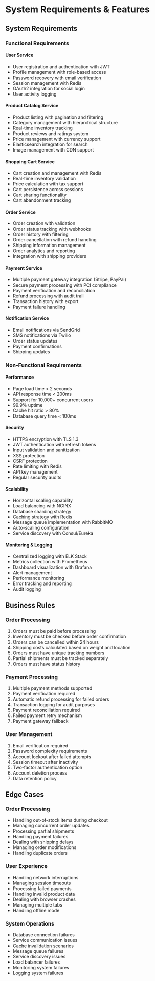 # System Requirements & Features

## System Requirements

### Functional Requirements

#### User Service

-   User registration and authentication with JWT
-   Profile management with role-based access
-   Password recovery with email verification
-   Session management with Redis
-   OAuth2 integration for social login
-   User activity logging

#### Product Catalog Service

-   Product listing with pagination and filtering
-   Category management with hierarchical structure
-   Real-time inventory tracking
-   Product reviews and ratings system
-   Price management with currency support
-   Elasticsearch integration for search
-   Image management with CDN support

#### Shopping Cart Service

-   Cart creation and management with Redis
-   Real-time inventory validation
-   Price calculation with tax support
-   Cart persistence across sessions
-   Cart sharing functionality
-   Cart abandonment tracking

#### Order Service

-   Order creation with validation
-   Order status tracking with webhooks
-   Order history with filtering
-   Order cancellation with refund handling
-   Shipping information management
-   Order analytics and reporting
-   Integration with shipping providers

#### Payment Service

-   Multiple payment gateway integration (Stripe, PayPal)
-   Secure payment processing with PCI compliance
-   Payment verification and reconciliation
-   Refund processing with audit trail
-   Transaction history with export
-   Payment failure handling

#### Notification Service

-   Email notifications via SendGrid
-   SMS notifications via Twilio
-   Order status updates
-   Payment confirmations
-   Shipping updates

### Non-Functional Requirements

#### Performance

-   Page load time < 2 seconds
-   API response time < 200ms
-   Support for 10,000+ concurrent users
-   99.9% uptime
-   Cache hit ratio > 80%
-   Database query time < 100ms

#### Security

-   HTTPS encryption with TLS 1.3
-   JWT authentication with refresh tokens
-   Input validation and sanitization
-   XSS protection
-   CSRF protection
-   Rate limiting with Redis
-   API key management
-   Regular security audits

#### Scalability

-   Horizontal scaling capability
-   Load balancing with NGINX
-   Database sharding strategy
-   Caching strategy with Redis
-   Message queue implementation with RabbitMQ
-   Auto-scaling configuration
-   Service discovery with Consul/Eureka

#### Monitoring & Logging

-   Centralized logging with ELK Stack
-   Metrics collection with Prometheus
-   Dashboard visualization with Grafana
-   Alert management
-   Performance monitoring
-   Error tracking and reporting
-   Audit logging

## Business Rules

### Order Processing

1. Orders must be paid before processing
2. Inventory must be checked before order confirmation
3. Orders can be cancelled within 24 hours
4. Shipping costs calculated based on weight and location
5. Orders must have unique tracking numbers
6. Partial shipments must be tracked separately
7. Orders must have status history

### Payment Processing

1. Multiple payment methods supported
2. Payment verification required
3. Automatic refund processing for failed orders
4. Transaction logging for audit purposes
5. Payment reconciliation required
6. Failed payment retry mechanism
7. Payment gateway fallback

### User Management

1. Email verification required
2. Password complexity requirements
3. Account lockout after failed attempts
4. Session timeout after inactivity
5. Two-factor authentication option
6. Account deletion process
7. Data retention policy

## Edge Cases

### Order Processing

-   Handling out-of-stock items during checkout
-   Managing concurrent order updates
-   Processing partial shipments
-   Handling payment failures
-   Dealing with shipping delays
-   Managing order modifications
-   Handling duplicate orders

### User Experience

-   Handling network interruptions
-   Managing session timeouts
-   Processing failed payments
-   Handling invalid product data
-   Dealing with browser crashes
-   Managing multiple tabs
-   Handling offline mode

### System Operations

-   Database connection failures
-   Service communication issues
-   Cache invalidation scenarios
-   Message queue failures
-   Service discovery issues
-   Load balancer failures
-   Monitoring system failures
-   Logging system failures
